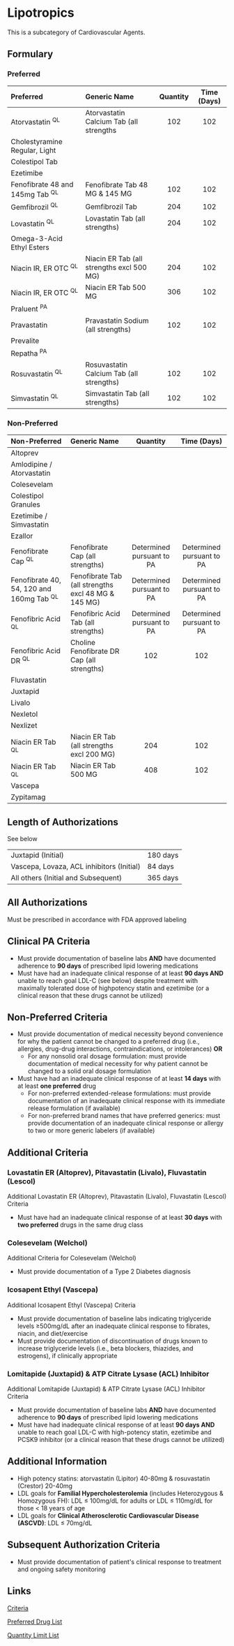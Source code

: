 # Lipotropics

This is a subcategory of Cardiovascular Agents.

## Formulary

### Preferred

| Preferred                    | Generic Name | Quantity | Time (Days) |
| :--------------------------- | :----------- | :------: | :---------: |
| Atorvastatin <sup>QL</sup>           | Atorvastatin Calcium Tab (all strengths           | 102         | 102            |
| Cholestyramine Regular, Light        |              |          |             |
| Colestipol Tab               |              |          |             |
| Ezetimibe                    |              |          |             |
| Fenofibrate 48 and 145mg Tab <sup>QL</sup> | Fenofibrate Tab 48 MG & 145 MG            | 102         |   102          |
| Gemfibrozil <sup>QL</sup>                  |  Gemfibrozil Tab            |   204       |   102          |
| Lovastatin <sup>QL</sup>                  |  Lovastatin Tab (all strengths)      |   204       |    102         |
| Omega-3-Acid Ethyl Esters    |              |          |             |
| Niacin IR, ER OTC <sup>QL</sup>                   | Niacin ER Tab (all strengths excl 500 MG)             | 204         |         102    |
| Niacin IR, ER OTC <sup>QL</sup>                   | Niacin ER Tab 500 MG             |   306       |  102           |
| Praluent <sup>PA</sup>                 |              |          |             |
| Pravastatin                  | Pravastatin Sodium (all strengths)           | 102         |  102           |
| Prevalite                    |              |          |             |
| Repatha <sup>PA</sup>                   |              |          |             |
| Rosuvastatin <sup>QL</sup>                |  Rosuvastatin Calcium Tab (all strengths)            | 102         |             102 |
| Simvastatin <sup>QL</sup>                | Simvastatin Tab (all strengths)       | 102         |  102           |

### Non-Preferred

| Non-Preferred                                          | Generic Name | Quantity | Time (Days) |
| :----------------------------------------------------- | :----------- | :------: | :---------: |
| Altoprev                                               |              |          |             |
| Amlodipine / Atorvastatin                                |              |          |             |
| Colesevelam                                            |              |          |             |
| Colestipol Granules                                    |              |          |             |
| Ezetimibe / Simvastatin                                  |              |          |             |
| Ezallor                                                |              |          |             |
| Fenofibrate Cap <sup>QL</sup>                                      |  Fenofibrate Cap (all strengths)            | Determined pursuant to PA         |  Determined pursuant to PA           |
| Fenofibrate 40, 54, 120 and 160mg Tab <sup>QL</sup>                 |    Fenofibrate Tab (all strengths excl 48 MG & 145 MG)          |      Determined pursuant to PA    |     Determined pursuant to PA        |
| Fenofibric Acid <sup>QL</sup>                                       | Fenofibric Acid Tab (all strengths)             |        Determined pursuant to PA |  Determined pursuant to PA           |
| Fenofibric Acid DR <sup>QL</sup>                                       |   Choline Fenofibrate DR Cap (all strengths)           | 102         |  102           |
| Fluvastatin                                            |              |          |             |
| Juxtapid                                                |             |          |             |
| Livalo                                                 |              |          |             |
| Nexletol                                               |              |          |             |
| Nexlizet                                               |              |          |             |
| Niacin ER Tab <sup>QL</sup>                                          | Niacin ER Tab (all strengths excl 200 MG)            |      204    | 102            |
| Niacin ER Tab <sup>QL</sup>                                          | Niacin ER Tab 500 MG          |  408        |             102 |
| Vascepa                                                |              |          |             |
| Zypitamag                                              |              |          |             |

## Length of Authorizations

See below

|        |                               |
| --------------------------- | ------------------------------------------------- |
| Juxtapid (Initial)  | 180 days |
| Vascepa, Lovaza, ACL inhibitors (Initial) | 84 days |
| All others (Initial and Subsequent) | 365 days |

## All Authorizations 

Must be prescribed in accordance with FDA approved labeling

## Clinical PA Criteria

- Must provide documentation of baseline labs **AND** have documented adherence to **90 days** of prescribed lipid lowering medications
- Must have had an inadequate clinical response of at least **90 days AND** unable to reach goal LDL-C (see below) despite treatment with maximally tolerated dose of highpotency statin and ezetimibe (or a clinical reason that these drugs cannot be utilized)

## Non-Preferred Criteria

- Must provide documentation of medical necessity beyond convenience for why the patient cannot be changed to a preferred drug (i.e., allergies, drug-drug interactions, contraindications, or intolerances) **OR**
    - For any nonsolid oral dosage formulation: must provide documentation of medical necessity for why patient cannot be changed to a solid oral dosage formulation
- Must have had an inadequate clinical response of at least **14 days** with at least **one preferred** drug
    - For non-preferred extended-release formulations: must provide documentation of an inadequate clinical response with its immediate release formulation (if available)
    - For non-preferred brand names that have preferred generics: must provide documentation of an inadequate clinical response or allergy to two or more generic labelers (if available)

## Additional Criteria

### Lovastatin ER (Altoprev), Pitavastatin (Livalo), Fluvastatin (Lescol)

Additional Lovastatin ER (Altoprev), Pitavastatin (Livalo), Fluvastatin (Lescol) Criteria

- Must have had an inadequate clinical response of at least **30 days** with **two preferred** drugs in the same drug class

### Colesevelam (Welchol)

Additional Criteria for Colesevelam (Welchol)

- Must provide documentation of a Type 2 Diabetes diagnosis

### Icosapent Ethyl (Vascepa)

Additional Icosapent Ethyl (Vascepa) Criteria

- Must provide documentation of baseline labs indicating triglyceride levels ≥500mg/dL after an inadequate clinical response to fibrates, niacin, and diet/exercise
- Must provide documentation of discontinuation of drugs known to increase triglyceride levels (i.e., beta blockers, thiazides, and estrogens), if clinically appropriate

### Lomitapide (Juxtapid) & ATP Citrate Lysase (ACL) Inhibitor

Additional Lomitapide (Juxtapid) & ATP Citrate Lysase (ACL) Inhibitor Criteria

- Must provide documentation of baseline labs **AND** have documented adherence to **90 days** of prescribed lipid lowering medications
- Must have had inadequate clinical response of at least **90 days AND** unable to reach goal LDL-C with high-potency statin, ezetimibe and PCSK9 inhibitor (or a clinical reason that these drugs cannot be utilized)

## Additional Information

- High potency statins: atorvastatin (Lipitor) 40-80mg & rosuvastatin (Crestor) 20-40mg
- LDL goals for **Familial Hypercholesterolemia** (includes Heterozygous & Homozygous FH): LDL ≤ 100mg/dL for adults or LDL ≤ 110mg/dL for those < 18 years of age
- LDL goals for **Clinical Atherosclerotic Cardiovascular Disease (ASCVD)**: LDL ≤ 70mg/dL

## Subsequent Authorization Criteria

- Must provide documentation of patient's clinical response to treatment and ongoing safety monitoring

## Links

[Criteria](https://pharmacy.medicaid.ohio.gov/sites/default/files/20230101_UPDL%20_Criteria_APPROVED.pdf#page=22)

[Preferred Drug List](https://pharmacy.medicaid.ohio.gov/sites/default/files/20230101_UPDL_APPROVED_12.13.22.pdf#page=12)

[Quantity Limit List](https://pharmacy.medicaid.ohio.gov/sites/default/files/20230101_Ohio_Medicaid_Quantity_Document_APPROVED.pdf)
